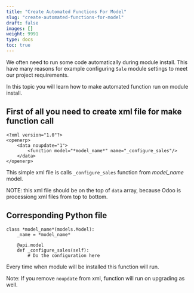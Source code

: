 ```yaml
---
title: "Create Automated Functions For Model"
slug: "create-automated-functions-for-model"
draft: false
images: []
weight: 9991
type: docs
toc: true
---
```


We often need to run some code automatically during module install. This have many reasons for example configuring `Sale` module settings to meet our project requirements.

In this topic you will learn how to make automated function run on module install.

## First of all you need to create xml file for make function call
    <?xml version="1.0"?>
    <openerp>
        <data noupdate="1">
            <function model="*model_name*" name="_configure_sales"/>
        </data>
    </openerp>

This simple xml file is calls `_configure_sales` function from *model_name* model.

NOTE: this xml file should be on the top of `data` array, because Odoo is processiong xml files from top to bottom.

## Corresponding Python file
    class *model_name*(models.Model):
        _name = *model_name*

        @api.model
        def _configure_sales(self):
            # Do the configuration here

Every time when module will be installed this function will run.

Note: If you remove `noupdate` from xml, function will run on upgrading as well.

